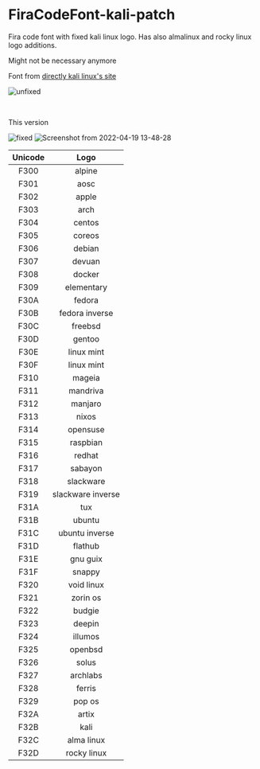 # FiraCodeFont-kali-patch
Fira code font with fixed kali linux logo. Has also almalinux and rocky linux logo additions.

Might not be necessary anymore

Font from [directly kali linux's site](https://www.kali.org/blog/kali-linux-2021-2-release/#:~:text=kali%E2%80%99s%20logo%20is%20now%20included%20in%20the%20nerd-fonts%20project%2C%20so%2C%20with%20their%20next%20release%20you%E2%80%99ll%20be%20able%20to%20customize%20your%20terminal%20with%20the%20dragon.%20if%20you%20want%20to%20try%20it%20now%2C%20we%E2%80%99ve%20created%20a%20patched%20fira-code%20font%20with%20these%20new%20changes%20(the%20code%20for%20the%20logo%20is%20\uf32b))

![unfixed](https://user-images.githubusercontent.com/67955086/163987203-4fc1f464-6647-4285-af67-5eab3f5aa1bc.png)

<br>

This version

![fixed](https://user-images.githubusercontent.com/67955086/163987694-aa9bc983-8841-40b8-bdc7-45a21a26f3d1.png)
![Screenshot from 2022-04-19 13-48-28](https://user-images.githubusercontent.com/67955086/163987924-4fec4243-557b-40e0-8d5d-7d97e6a1c025.png)



**Unicode**|**Logo**
:-----:|:-----:
F300|alpine
F301|aosc
F302|apple
F303|arch
F304|centos
F305|coreos
F306|debian
F307|devuan
F308|docker
F309|elementary
F30A|fedora
F30B|fedora inverse
F30C|freebsd
F30D|gentoo
F30E|linux mint
F30F|linux mint
F310|mageia
F311|mandriva
F312|manjaro
F313|nixos
F314|opensuse
F315|raspbian
F316|redhat
F317|sabayon
F318|slackware
F319|slackware inverse
F31A|tux
F31B|ubuntu
F31C|ubuntu inverse
F31D|flathub
F31E|gnu guix
F31F|snappy
F320|void linux
F321|zorin os
F322|budgie
F323|deepin
F324|illumos
F325|openbsd
F326|solus
F327|archlabs
F328|ferris
F329|pop os
F32A|artix
F32B|kali
F32C|alma linux
F32D|rocky linux
